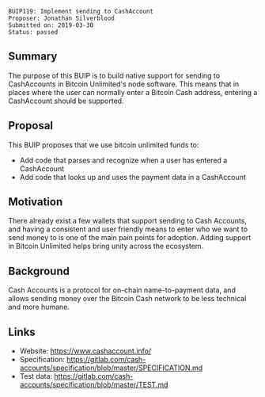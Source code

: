     BUIP119: Implement sending to CashAccount
    Proposer: Jonathan Silverblood
    Submitted on: 2019-03-30
    Status: passed

Summary
-------

The purpose of this BUIP is to build native support for sending to
CashAccounts in Bitcoin Unlimited's node software. This means that in
places where the user can normally enter a Bitcoin Cash address,
entering a CashAccount should be supported.

Proposal
--------

This BUIP proposes that we use bitcoin unlimited funds to:

-   Add code that parses and recognize when a user has entered a
    CashAccount
-   Add code that looks up and uses the payment data in a CashAccount

Motivation
----------

There already exist a few wallets that support sending to Cash Accounts,
and having a consistent and user friendly means to enter who we want to
send money to is one of the main pain points for adoption. Adding
support in Bitcoin Unlimited helps bring unity across the ecosystem.

Background
----------

Cash Accounts is a protocol for on-chain name-to-payment data, and
allows sending money over the Bitcoin Cash network to be less technical
and more humane.

Links
-----

-   Website: <https://www.cashaccount.info/>
-   Specification:
    <https://gitlab.com/cash-accounts/specification/blob/master/SPECIFICATION.md>
-   Test data:
    <https://gitlab.com/cash-accounts/specification/blob/master/TEST.md>
